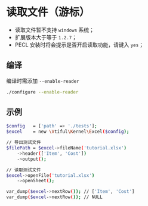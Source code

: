 # 读取文件（游标）

* 读取文件暂不支持 `windows` 系统；
* 扩展版本大于等于 `1.2.7`；
* PECL 安装时将会提示是否开启读取功能，请键入 `yes`；

## 编译

编译时需添加 `--enable-reader`

```bash
./configure --enable-reader
```

## 示例

```bash
$config   = ['path' => './tests'];
$excel    = new \Vtiful\Kernel\Excel($config);

// 导出测试文件
$filePath = $excel->fileName('tutorial.xlsx')
    ->header(['Item', 'Cost'])
    ->output();

// 读取测试文件
$excel->openFile('tutorial.xlsx')
    ->openSheet();

var_dump($excel->nextRow()); // ['Item', 'Cost']
var_dump($excel->nextRow()); // NULL
```

